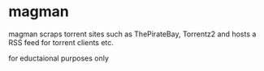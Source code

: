 # magman
magman scraps torrent sites such as ThePirateBay, Torrentz2 and hosts a RSS feed for torrent clients etc.


for eductaional purposes only
